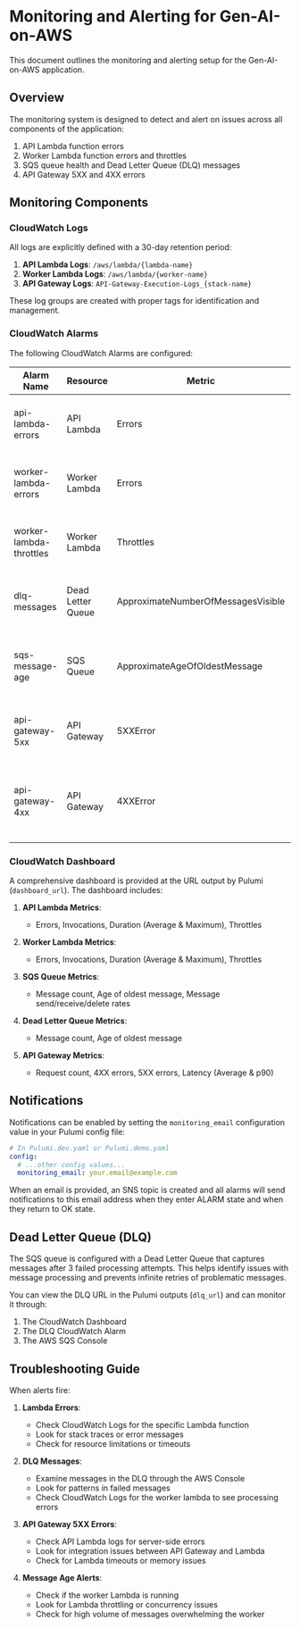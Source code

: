 # Monitoring and Alerting for Gen-AI-on-AWS

This document outlines the monitoring and alerting setup for the Gen-AI-on-AWS application.

## Overview

The monitoring system is designed to detect and alert on issues across all components of the application:

1. API Lambda function errors
2. Worker Lambda function errors and throttles
3. SQS queue health and Dead Letter Queue (DLQ) messages
4. API Gateway 5XX and 4XX errors

## Monitoring Components

### CloudWatch Logs

All logs are explicitly defined with a 30-day retention period:

1. **API Lambda Logs**: `/aws/lambda/{lambda-name}`
2. **Worker Lambda Logs**: `/aws/lambda/{worker-name}`
3. **API Gateway Logs**: `API-Gateway-Execution-Logs_{stack-name}`

These log groups are created with proper tags for identification and management.

### CloudWatch Alarms

The following CloudWatch Alarms are configured:

| Alarm Name | Resource | Metric | Threshold | Description |
|------------|----------|--------|-----------|-------------|
| api-lambda-errors | API Lambda | Errors | >0 | Alerts when any errors occur in the API Lambda |
| worker-lambda-errors | Worker Lambda | Errors | >0 | Alerts when any errors occur in the Worker Lambda |
| worker-lambda-throttles | Worker Lambda | Throttles | >0 | Alerts when the Worker Lambda is being throttled |
| dlq-messages | Dead Letter Queue | ApproximateNumberOfMessagesVisible | >0 | Alerts when any messages appear in the DLQ |
| sqs-message-age | SQS Queue | ApproximateAgeOfOldestMessage | >300 seconds | Alerts when messages are not being processed in time |
| api-gateway-5xx | API Gateway | 5XXError | >0 | Alerts when 5XX errors occur in the API Gateway |
| api-gateway-4xx | API Gateway | 4XXError | >5 | Alerts when a significant number of 4XX client errors occur |

### CloudWatch Dashboard

A comprehensive dashboard is provided at the URL output by Pulumi (`dashboard_url`). The dashboard includes:

1. **API Lambda Metrics**:
   - Errors, Invocations, Duration (Average & Maximum), Throttles

2. **Worker Lambda Metrics**:
   - Errors, Invocations, Duration (Average & Maximum), Throttles

3. **SQS Queue Metrics**:
   - Message count, Age of oldest message, Message send/receive/delete rates

4. **Dead Letter Queue Metrics**:
   - Message count, Age of oldest message

5. **API Gateway Metrics**:
   - Request count, 4XX errors, 5XX errors, Latency (Average & p90)

## Notifications

Notifications can be enabled by setting the `monitoring_email` configuration value in your Pulumi config file:

```yaml
# In Pulumi.dev.yaml or Pulumi.demo.yaml
config:
  # ...other config values...
  monitoring_email: your.email@example.com
```

When an email is provided, an SNS topic is created and all alarms will send notifications to this email address when they enter ALARM state and when they return to OK state.

## Dead Letter Queue (DLQ)

The SQS queue is configured with a Dead Letter Queue that captures messages after 3 failed processing attempts. This helps identify issues with message processing and prevents infinite retries of problematic messages.

You can view the DLQ URL in the Pulumi outputs (`dlq_url`) and can monitor it through:

1. The CloudWatch Dashboard
2. The DLQ CloudWatch Alarm
3. The AWS SQS Console

## Troubleshooting Guide

When alerts fire:

1. **Lambda Errors**:
   - Check CloudWatch Logs for the specific Lambda function
   - Look for stack traces or error messages
   - Check for resource limitations or timeouts

2. **DLQ Messages**:
   - Examine messages in the DLQ through the AWS Console
   - Look for patterns in failed messages
   - Check CloudWatch Logs for the worker lambda to see processing errors

3. **API Gateway 5XX Errors**:
   - Check API Lambda logs for server-side errors
   - Look for integration issues between API Gateway and Lambda
   - Check for Lambda timeouts or memory issues

4. **Message Age Alerts**:
   - Check if the worker Lambda is running
   - Look for Lambda throttling or concurrency issues
   - Check for high volume of messages overwhelming the worker